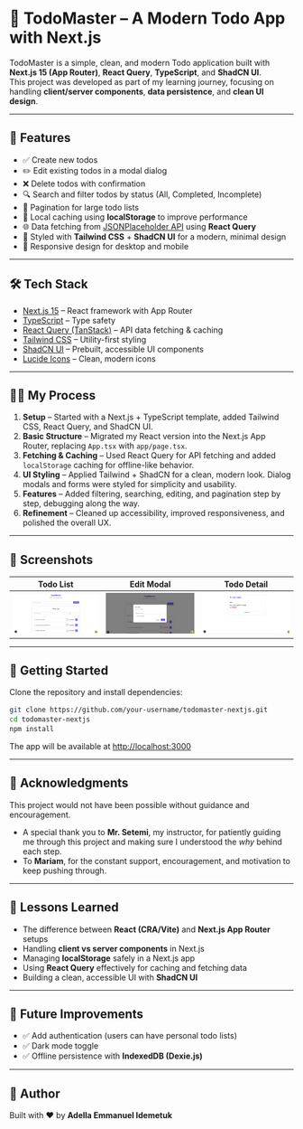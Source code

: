 # 📝 TodoMaster – A Modern Todo App with Next.js

TodoMaster is a simple, clean, and modern Todo application built with **Next.js 15 (App Router)**, **React Query**, **TypeScript**, and **ShadCN UI**.  
This project was developed as part of my learning journey, focusing on handling **client/server components**, **data persistence**, and **clean UI design**.  

---

## 🚀 Features

- ✅ Create new todos  
- ✏️ Edit existing todos in a modal dialog  
- ❌ Delete todos with confirmation  
- 🔍 Search and filter todos by status (All, Completed, Incomplete)  
- 📑 Pagination for large todo lists  
- 💾 Local caching using **localStorage** to improve performance  
- 🌐 Data fetching from [JSONPlaceholder API](https://jsonplaceholder.typicode.com/todos) using **React Query**  
- 🎨 Styled with **Tailwind CSS** + **ShadCN UI** for a modern, minimal design  
- 📱 Responsive design for desktop and mobile  

---

## 🛠️ Tech Stack

- [Next.js 15](https://nextjs.org/) – React framework with App Router  
- [TypeScript](https://www.typescriptlang.org/) – Type safety  
- [React Query (TanStack)](https://tanstack.com/query) – API data fetching & caching  
- [Tailwind CSS](https://tailwindcss.com/) – Utility-first styling  
- [ShadCN UI](https://ui.shadcn.com/) – Prebuilt, accessible UI components  
- [Lucide Icons](https://lucide.dev/) – Clean, modern icons  

---

## 🧑‍💻 My Process

1. **Setup** – Started with a Next.js + TypeScript template, added Tailwind CSS, React Query, and ShadCN UI.  
2. **Basic Structure** – Migrated my React version into the Next.js App Router, replacing `App.tsx` with `app/page.tsx`.  
3. **Fetching & Caching** – Used React Query for API fetching and added `localStorage` caching for offline-like behavior.  
4. **UI Styling** – Applied Tailwind + ShadCN for a clean, modern look. Dialog modals and forms were styled for simplicity and usability.  
5. **Features** – Added filtering, searching, editing, and pagination step by step, debugging along the way.  
6. **Refinement** – Cleaned up accessibility, improved responsiveness, and polished the overall UX.  

---

## 📸 Screenshots

| Todo List | Edit Modal | Todo Detail|
|-----------|------------|------------|
| ![Todo List Screenshot](./public/Screenshot%20(137).png) | ![Edit Modal Screenshot](/public/Screenshot%20(139).png) | ![Todo Detail](./public/Screenshot%20(138).png) 




---

## 🏃 Getting Started

Clone the repository and install dependencies:

```bash
git clone https://github.com/your-username/todomaster-nextjs.git
cd todomaster-nextjs
npm install

```

The app will be available at [http://localhost:3000](http://localhost:3000)

---

## 🙏 Acknowledgments  

This project would not have been possible without guidance and encouragement.  

- A special thank you to **Mr. Setemi**, my instructor, for patiently guiding me through this project and making sure I understood the *why* behind each step.  
- To **Mariam**, for the constant support, encouragement, and motivation to keep pushing through.  

---

## 📖 Lessons Learned  

- The difference between **React (CRA/Vite)** and **Next.js App Router** setups  
- Handling **client vs server components** in Next.js  
- Managing **localStorage** safely in a Next.js app  
- Using **React Query** effectively for caching and fetching data  
- Building a clean, accessible UI with **ShadCN UI**  

---

## 📌 Future Improvements  

- ✅ Add authentication (users can have personal todo lists)  
- ✅ Dark mode toggle  
- ✅ Offline persistence with **IndexedDB (Dexie.js)**  

---

## 🧑 Author  

Built with ❤️ by **Adella Emmanuel Idemetuk**  



